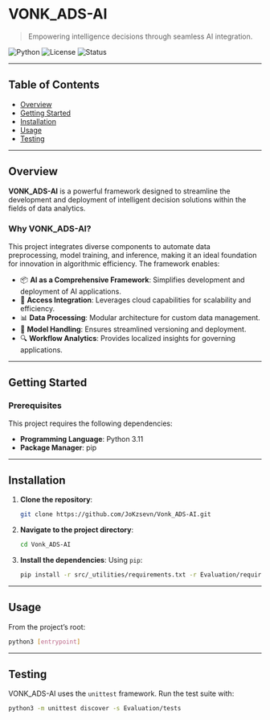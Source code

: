 # VONK_ADS-AI

> Empowering intelligence decisions through seamless AI integration.

![Python](https://img.shields.io/badge/Python-3.11-blue.svg)
![License](https://img.shields.io/badge/License-MIT-green.svg)
![Status](https://img.shields.io/badge/Status-Active-purple.svg)

---

## Table of Contents

- [Overview](#overview)  
- [Getting Started](#getting-started)  
- [Installation](#installation)  
- [Usage](#usage)  
- [Testing](#testing)

---

## Overview

**VONK_ADS-AI** is a powerful framework designed to streamline the development and deployment of intelligent decision solutions within the fields of data analytics.

### Why VONK_ADS-AI?

This project integrates diverse components to automate data preprocessing, model training, and inference, making it an ideal foundation for innovation in algorithmic efficiency. The framework enables:

- 📦 **AI as a Comprehensive Framework**: Simplifies development and deployment of AI applications.
- 🧠 **Access Integration**: Leverages cloud capabilities for scalability and efficiency.
- 📊 **Data Processing**: Modular architecture for custom data management.
- 📁 **Model Handling**: Ensures streamlined versioning and deployment.
- 🔍 **Workflow Analytics**: Provides localized insights for governing applications.

---

## Getting Started

### Prerequisites

This project requires the following dependencies:

- **Programming Language**: Python 3.11  
- **Package Manager**: pip

---

## Installation

1. **Clone the repository**:
   ```bash
   git clone https://github.com/JoKzsevn/Vonk_ADS-AI.git


2. **Navigate to the project directory**:

   ```bash
   cd Vonk_ADS-AI
   ```

3. **Install the dependencies**:
   Using `pip`:

   ```bash
   pip install -r src/_utilities/requirements.txt -r Evaluation/requirements_test.txt
   ```

---

## Usage

From the project’s root:

```bash
python3 [entrypoint]
```

---

## Testing

VONK\_ADS-AI uses the `unittest` framework. Run the test suite with:

```bash
python3 -m unittest discover -s Evaluation/tests
```

